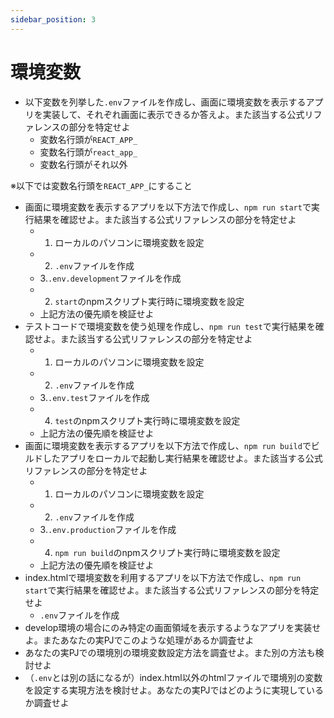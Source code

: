 ```yaml
---
sidebar_position: 3
---
```


# 環境変数

- 以下変数を列挙した`.env`ファイルを作成し、画面に環境変数を表示するアプリを実装して、それぞれ画面に表示できるか答えよ。また該当する公式リファレンスの部分を特定せよ
  - 変数名行頭が`REACT_APP_`
  - 変数名行頭が`react_app_`
  - 変数名行頭がそれ以外

※以下では変数名行頭を`REACT_APP_`にすること

- 画面に環境変数を表示するアプリを以下方法で作成し、`npm run start`で実行結果を確認せよ。また該当する公式リファレンスの部分を特定せよ
  - 1. ローカルのパソコンに環境変数を設定
  - 2. `.env`ファイルを作成
  - 3.`.env.development`ファイルを作成
  - 2. `start`のnpmスクリプト実行時に環境変数を設定
  - 上記方法の優先順を検証せよ
- テストコードで環境変数を使う処理を作成し、`npm run test`で実行結果を確認せよ。また該当する公式リファレンスの部分を特定せよ
  - 1. ローカルのパソコンに環境変数を設定
  - 2. `.env`ファイルを作成
  - 3.`.env.test`ファイルを作成
  - 4. `test`のnpmスクリプト実行時に環境変数を設定
  - 上記方法の優先順を検証せよ
- 画面に環境変数を表示するアプリを以下方法で作成し、`npm run build`でビルドしたアプリをローカルで起動し実行結果を確認せよ。また該当する公式リファレンスの部分を特定せよ
  - 1. ローカルのパソコンに環境変数を設定
  - 2. `.env`ファイルを作成
  - 3.`.env.production`ファイルを作成
  - 4. `npm run build`のnpmスクリプト実行時に環境変数を設定
  - 上記方法の優先順を検証せよ
- index.htmlで環境変数を利用するアプリを以下方法で作成し、`npm run start`で実行結果を確認せよ。また該当する公式リファレンスの部分を特定せよ
  - `.env`ファイルを作成
- develop環境の場合にのみ特定の画面領域を表示するようなアプリを実装せよ。またあなたの実PJでこのような処理があるか調査せよ
- あなたの実PJでの環境別の環境変数設定方法を調査せよ。また別の方法も検討せよ
- （`.env`とは別の話になるが）index.html以外のhtmlファイルで環境別の変数を設定する実現方法を検討せよ。あなたの実PJではどのように実現しているか調査せよ
